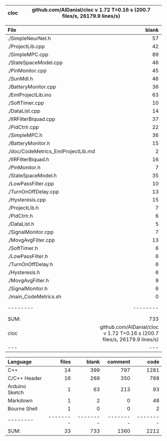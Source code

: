 cloc|github.com/AlDanial/cloc v 1.72  T=0.16 s (200.7 files/s, 26179.9 lines/s)
--- | ---

File|blank|comment|code
:-------|-------:|-------:|-------:
./SimpleNeurNet.h|57|41|276
./ProjectLib.cpp|42|228|249
./SimpleMPC.cpp|89|49|203
./StateSpaceModel.cpp|46|88|134
./PinMonitor.cpp|45|81|129
./SunMdl.h|46|84|115
./BatteryMonitor.cpp|36|75|103
./EmlProjectLib.ino|63|213|93
./SoftTimer.cpp|10|27|92
./DataList.cpp|14|38|88
./IIRFilterBiquad.cpp|37|24|81
./PidCtrlr.cpp|22|68|66
./SimpleMPC.h|36|48|52
./BatteryMonitor.h|15|16|49
./doc/CodeMetrics_EmlProjectLib.md|2|0|48
./IIRFilterBiquad.h|16|14|43
./PinMonitor.h|7|10|38
./StateSpaceModel.h|35|37|36
./LowPassFilter.cpp|10|42|33
./TurnOnOffDelay.cpp|13|21|29
./Hysteresis.cpp|15|20|28
./ProjectLib.h|7|11|27
./PidCtrlr.h|6|19|26
./DataList.h|5|12|26
./SignalMonitor.cpp|7|18|26
./MovgAvgFilter.cpp|13|18|20
./SoftTimer.h|6|13|20
./LowPassFilter.h|6|10|18
./TurnOnOffDelay.h|6|8|17
./Hysteresis.h|6|9|16
./MovgAvgFilter.h|9|10|15
./SignalMonitor.h|6|8|14
./main_CodeMetrics.sh|0|0|2
--------|--------|--------|--------
SUM:|733|1360|2212
cloc|github.com/AlDanial/cloc v 1.72  T=0.16 s (200.7 files/s, 26179.9 lines/s)
--- | ---

Language|files|blank|comment|code
:-------|-------:|-------:|-------:|-------:
C++|14|399|797|1281
C/C++ Header|16|269|350|788
Arduino Sketch|1|63|213|93
Markdown|1|2|0|48
Bourne Shell|1|0|0|2
--------|--------|--------|--------|--------
SUM:|33|733|1360|2212
